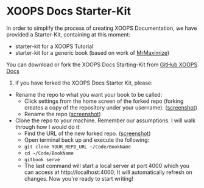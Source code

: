 # XOOPS Docs Starter-Kit

In order to simplify the process of creating XOOPS Documentation, we have provided a Starter-Kit, containing at this moment:
- starter-kit for a XOOPS Tutorial
- starter-kit for a generic book (based on work of  [MrMaximize](https://github.com/MrMaksimize/gitbook-starter-kit))
 
You can download or fork the XOOPS Docs Starting-Kit from [GitHub XOOPS Docs](https://github.com/XoopsDocs/gitbook-starterkit)


1) if you have forked the XOOPS Docs Starter Kit, please:

* Rename the repo to what you want your book to be called:
  * Click settings from the home screen of the forked repo (forking creates a copy of the repository under your username). ([screenshot](http://mrm-screen.s3.amazonaws.com/MrMaksimizegitbookstarterkit_20140707_100321_20140707_100325.png))
  * Rename the repo ([screenshot](http://mrm-screen.s3.amazonaws.com/Options_20140707_100417_20140707_100421.png))
* Clone the repo to your machine.  Remember our assumptions.  I will walk through how I would do it:
  * Find the URL of the new forked repo. ([screenshot](http://mrm-screen.s3.amazonaws.com/MrMaksimizegitbookstarterkit_20140707_085400_20140707_085418.png))
  * Open terminal back up and execute the following:
  * `git clone YOUR_REPO_URL ~/Code/BookName`
  * `cd ~/Code/BookName`
  * `gitbook serve`
  * The last command will start a local server at port 4000 which you can access at http://localhost:4000;  It will automatically refresh on changes.  Now you're ready to start writing!

